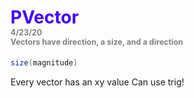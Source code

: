 # <div style="color: #4000FF;  margin: 0;">PVector </div> <div style="font-size: 15px; color: gray;"> <strong> <sup>4/23/20</sup> <br> <sup>Vectors have direction, a size, and a direction<sup>
</strong>
</div>

```java
size(magnitude)
```
Every vector has an xy value
Can use trig!
